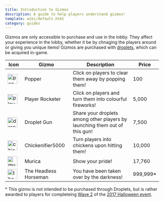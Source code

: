 ```yaml
---
title: Introduction to Gizmos
description: A guide to help players understand gizmos!
template: wiki/default.html
category: guides
---
```


Gizmos are only accessible to purchase and use in the lobby. They affect your experience in the lobby, whether it be by chnaging the players around or giving you unique items! Gizmos are purchased with [droplets](gameplay/droplets), which can be acquired in-game. 

|Icon|Gizmo|Description|Price|
|-----|-----|-----|-----|
|![popper](/addon-project/assets/img/gizmos/gizmo2.png)|Popper|Click on players to clear them away by popping them!|100|
|![playerrocketer](/addon-project/assets/img/gizmos/gizmo3.png)|Player Rocketer|Click on players and turn them into colourful fireworks!|5,000|
|![dropletgun](/addon-project/assets/img/gizmos/gizmo4.png)|Droplet Gun|Share your droplets among other players by launching them out of this gun!|7,500|
|![chickenifier5000](/addon-project/assets/img/gizmos/gizmo5.png)|Chickenifier5000|Turn players into chickens upon hitting them!|10,000|
|![muric](/addon-project/assets/img/gizmos/gizmo6.png)|Murica|Show your pride!|17,760|
|![theheadlesshorseman](/addon-project/assets/img/gizmos/gizmo7.png)|The Headless Horseman|You have been taken over by the darkness!|999,999\*|

\* This gizmo is not intended to be purchased through Droplets, but is rather awarded to players for completeing [Wave 2](https://mcresourcepile.github.io/addon-project/wiki/events/halloween-2017#wave-2) of the [2017 Halloween event](https://mcresourcepile.github.io/addon-project/wiki/events/halloween-2017).

<style> td > img { margin-right: 8px; width: 32px; image-rendering: pixelated; } </style>
